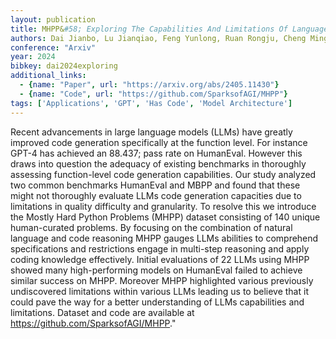 ```yaml
---
layout: publication
title: MHPP&#58; Exploring The Capabilities And Limitations Of Language Models Beyond Basic Code Generation
authors: Dai Jianbo, Lu Jianqiao, Feng Yunlong, Ruan Rongju, Cheng Ming, Tan Haochen, Guo Zhijiang
conference: "Arxiv"
year: 2024
bibkey: dai2024exploring
additional_links:
  - {name: "Paper", url: "https://arxiv.org/abs/2405.11430"}
  - {name: "Code", url: "https://github.com/SparksofAGI/MHPP"}
tags: ['Applications', 'GPT', 'Has Code', 'Model Architecture']
---
```

Recent advancements in large language models (LLMs) have greatly improved code generation specifically at the function level. For instance GPT-4 has achieved an 88.437; pass rate on HumanEval. However this draws into question the adequacy of existing benchmarks in thoroughly assessing function-level code generation capabilities. Our study analyzed two common benchmarks HumanEval and MBPP and found that these might not thoroughly evaluate LLMs code generation capacities due to limitations in quality difficulty and granularity. To resolve this we introduce the Mostly Hard Python Problems (MHPP) dataset consisting of 140 unique human-curated problems. By focusing on the combination of natural language and code reasoning MHPP gauges LLMs abilities to comprehend specifications and restrictions engage in multi-step reasoning and apply coding knowledge effectively. Initial evaluations of 22 LLMs using MHPP showed many high-performing models on HumanEval failed to achieve similar success on MHPP. Moreover MHPP highlighted various previously undiscovered limitations within various LLMs leading us to believe that it could pave the way for a better understanding of LLMs capabilities and limitations. Dataset and code are available at https://github.com/SparksofAGI/MHPP."
